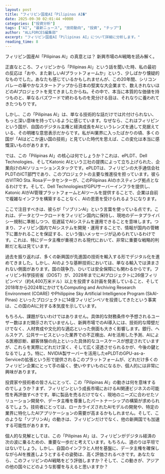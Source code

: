 ```yaml
---
layout: post
title: "フィリピン国産AI「Pilipinas AI�"
date: 2025-09-30 02:01:44 +0000
categories: ["投資分析"]
tags: ["AI", "最新ニュース", "技術動向", "投資", "チップ"]
author: "ALLFORCES編集部"
excerpt: "フィリピン国産AI「Pilipinas AI」について詳細に分析します。"
reading_time: 8
---
```


フィリピン国産AI「Pilipinas AI」の真意とは？ 新興市場のAI戦略を読み解く。

正直なところ、フィリピンから「Pilipinas AI」という話を聞いた時、私の最初の反応は「おや、また新しいAIプラットフォームか」という、少しばかり懐疑的なものでした。あなたも感じているかもしれませんが、この20年間、シリコンバレーの華やかなスタートアップから日本の堅実な大企業まで、数えきれないほどのAIプロジェクトを見てきましたからね。その中で、本当に本質的な価値を持つものと、単なるバズワードで終わるものを見分ける目は、それなりに養われてきたつもりです。

しかし、この「Pilipinas AI」は、単なる技術的な話だけでは片付けられない、もっと深い意味を持っているように感じています。なぜなら、これはフィリピンという国が、自国のデジタル主権と経済成長をAIというレンズを通して見据えている、その明確な意思表示だからです。私がAI業界に入ったばかりの頃、多くの国が「AIはどこか遠い国の技術」と見ていた時代を思えば、この変化は本当に感慨深いものがあります。

では、この「Pilipinas AI」の核心は何でしょうか？これは、ePLDT、Dell Technologies、そしてKatonic AIという三社の提携によって立ち上げられた、企業向けのAIソリューションスタックです。ePLDTは、フィリピンの大手通信会社PLDTのICT部門であり、このプロジェクトの主要な推進役を担っています。彼らのVITRO Sta. Rosaデータセンターが、このPilipinas AIのホスティング拠点となるわけです。そして、Dell TechnologiesがGPUサーバーインフラを提供し、Katonic AIがAI管理プラットフォームとAIツールを提供することで、企業は自前で複雑なインフラを構築することなく、AIの恩恵を受けられるようになります。

ここで注目すべきは、彼らが「ソブリンAI」という言葉を使っている点です。これは、データとワークロードをフィリピン国内に保持し、現地のデータプライバシー規制に準拠しつつ、低遅延でAIシステムを運用できることを意味します。つまり、フィリピン国内でAIシステムを開発・運用することで、情報が国内の管轄下に置かれることを保証する、という強いメッセージが込められているわけです。これは、特にデータ主権が重視される現代において、非常に重要な戦略的判断だと私は見ています。

過去を振り返れば、多くの新興国が先進国の技術を輸入する形でデジタル化を進めてきました。しかし、AIのような基幹技術においては、単なる輸入では済まされない側面があります。国の競争力、ひいては安全保障にも関わるからです。フィリピン科学技術省（DOST）が、2028年までにAIプロジェクトに26億フィリピンペソ（約4,400万米ドル）以上を投資する計画を発表していること、そして2018年から2024年にかけてもComputing and Archiving Research Environment (COARE) やPhilippine Sky Artificial Intelligence Program (SkAI-Pinas) といったプロジェクトに14億フィリピンペソを投資してきたという事実は、この国のAIに対する本気度を示しています。

もちろん、課題がないわけではありません。具体的な財務条件や予想されるユーザー数はまだ開示されていませんし、新興市場でのAI導入には、技術的な障壁だけでなく、人材育成や文化的な適応といった側面も大きく影響します。銀行、ヘルスケア、公共サービスといった業界での不正検出、AIを活用した予測、AIによる医療診断、顧客体験の向上といった具体的なユースケースが想定されていますが、これらを実際にどれだけ深く、そして広く浸透させられるかが、今後の鍵となるでしょう。特に、NVIDIA製サーバーを活用したePLDTのGPU-as-a-Serviceの拡張という形で提供されるこのプラットフォームが、どれだけ多くのフィリピン企業にとって手の届く、使いやすいものになるか、個人的には非常に興味があります。

投資家や技術者の皆さんにとって、この「Pilipinas AI」の動きは何を意味するのでしょうか？まず、フィリピンという成長市場におけるAI関連ビジネスの可能性を再評価すべきです。単に製品を売るだけでなく、現地のニーズに合わせたソリューション開発や、データ主権を尊重したパートナーシップの構築が求められるでしょう。技術者にとっては、ローカライズされたAIモデルの開発や、特定の業界に特化したAIアプリケーションの需要が高まるかもしれません。そして、このような「ソブリンAI」の動きは、フィリピンだけでなく、他の新興国でも加速する可能性があります。

個人的な見解としては、この「Pilipinas AI」は、フィリピンがデジタル経済の次の波に乗るための、重要な一歩だと考えています。もちろん、道のりは平坦ではないでしょう。しかし、自国のインフラと人材を基盤に、データ主権を確保しながらAIを推進しようとするその姿勢は、高く評価されるべきです。あなたなら、このフィリピンのAI戦略をどう評価しますか？そして、この動きが、アジアの他の国々にどのような影響を与えると思いますか？

